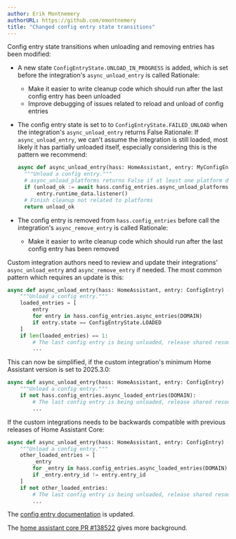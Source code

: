 ```yaml
---
author: Erik Montnemery
authorURL: https://github.com/emontnemery
title: "Changed config entry state transitions"
---
```


Config entry state transitions when unloading and removing entries has been modified:

- A new state `ConfigEntryState.UNLOAD_IN_PROGRESS` is added, which is set before the integration's `async_unload_entry` is called
  Rationale:
    - Make it easier to write cleanup code which should run after the last config entry has been unloaded
    - Improve debugging of issues related to reload and unload of config entries

- The config entry state is set to to `ConfigEntryState.FAILED_UNLOAD` when the integration's `async_unload_entry` returns False
  Rationale: If `async_unload_entry`, we can't assume the integration is still loaded, most likely it has partially unloaded itself, especially considering this is the pattern we recommend:
  ```py
  async def async_unload_entry(hass: HomeAssistant, entry: MyConfigEntry) -> bool:
    """Unload a config entry."""
    # async_unload_platforms returns False if at least one platform did not unload
    if (unload_ok := await hass.config_entries.async_unload_platforms(entry, PLATFORMS))
        entry.runtime_data.listener()
    # Finish cleanup not related to platforms
    return unload_ok
    ```

- The config entry is removed from `hass.config_entries` before call the integration's `async_remove_entry` is called
  Rationale:
    - Make it easier to write cleanup code which should run after the last config entry has been removed

Custom integration authors need to review and update their integrations' `async_unload_entry` and `async_remove_entry` if needed.
The most common pattern which requires an update is this:

```python
async def async_unload_entry(hass: HomeAssistant, entry: ConfigEntry) -> bool:
    """Unload a config entry."""
    loaded_entries = [
        entry
        for entry in hass.config_entries.async_entries(DOMAIN)
        if entry.state == ConfigEntryState.LOADED
    ]
    if len(loaded_entries) == 1:
        # The last config entry is being unloaded, release shared resources, unregister services etc.
        ...
```

This can now be simplified, if the custom integration's minimum Home Assistant version is set to 2025.3.0:
```python
async def async_unload_entry(hass: HomeAssistant, entry: ConfigEntry) -> bool:
    """Unload a config entry."""
    if not hass.config_entries.async_loaded_entries(DOMAIN):
        # The last config entry is being unloaded, release shared resources, unregister services etc.
        ...
```


If the custom integrations needs to be backwards compatible with previous releases of Home Assistant Core:
```python
async def async_unload_entry(hass: HomeAssistant, entry: ConfigEntry) -> bool:
    """Unload a config entry."""
    other_loaded_entries = [
        _entry
        for _entry in hass.config_entries.async_loaded_entries(DOMAIN)
        if _entry.entry_id != entry.entry_id
    ]
    if not other_loaded_entries:
        # The last config entry is being unloaded, release shared resources, unregister services etc.
        ...
```

The [config entry documentation](/docs/config_entries_index) is updated.

The [home assistant core PR #138522](https://github.com/home-assistant/core/pull/138522) gives more background.
